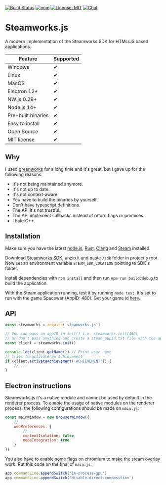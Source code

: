 [![Build Status](https://github.com/ceifa/steamworks.js/actions/workflows/publish.yml/badge.svg)](https://github.com/ceifa/steamworks.js/actions/workflows/publish.yml)
[![npm](https://img.shields.io/npm/v/steamworks.js.svg)](https://npmjs.com/package/steamworks.js)
[![License: MIT](https://img.shields.io/badge/License-MIT-yellow.svg)](https://opensource.org/licenses/MIT)
[![Chat](https://img.shields.io/discord/663831597690257431?label=chat&logo=discord)](https://discord.gg/H6B7UE7fMY)

# Steamworks.js

A modern implementation of the Steamworks SDK for HTML/JS based applications.

| Feature | Supported |
|----------|------------ |
| Windows | ✔ |
| Linux | ✔ |
| MacOS | ✔ |
| Electron 12+ | ✔ |
| NW.js 0.29+ | ✔ |
| Node.js 14+ | ✔ |
| Pre-built binaries | ✔ |
| Easy to install | ✔ |
| Open Source | ✔ |
| MIT license | ✔ |

## Why

I used [greenworks](https://github.com/greenheartgames/greenworks) for a long time and it's great, but I gave up for the following reasons.

* It's not being maintained anymore.
* It's not up to date.
* It's not context-aware
* You have to build the binaries by yourself.
* Don't have typescript definitions.
* The API it's not trustful.
* The API implement callbacks instead of return flags or promises.
* I hate C++.

## Installation

Make sure you have the latest [node.js](https://nodejs.org/en/), [Rust](https://www.rust-lang.org/tools/install), [Clang](https://rust-lang.github.io/rust-bindgen/requirements.html) and [Steam](https://store.steampowered.com/about/) installed.

Download [Steamworks SDK](https://partner.steamgames.com/doc/sdk), unzip it and paste `/sdk` folder in project's root. Now set an environment variable `STEAM_SDK_LOCATION` pointing to SDK's folder.

Install dependencies with `npm install` and then run `npm run build:debug` to build the application.

With the Steam application running, test it by running `node test`. It's set to run with the game Spacewar (AppID: 480). Get your game id [here](https://steamdb.info/apps/).

## API

```js
const steamworks = require('steamworks.js')

// You can pass an appID in init() i.e. steamworks.init(480) 
// or don't pass anything and create a steam_appid.txt file with the appID in it
const client = steamworks.init()

console.log(client.getName()) // Print user name
// Tries to activate an achievement
if (client.activateAchievement('ACHIEVEMENT')) {
    // ...
}
```

## Electron instructions

Steamworks.js it's a native module and cannot be used by default in the renderer process. To enable the usage of native modules on the renderer process, the following configurations should be made on `main.js`:

```js
const mainWindow = new BrowserWindow({
    // ...
    webPreferences: {
        // ...
        contextIsolation: false,
        nodeIntegration: true
    }
})
```

You also have to enable some flags on chromium to make the steam overlay work. Put this code on the final of `main.js`:

```js
app.commandLine.appendSwitch('in-process-gpu')
app.commandLine.appendSwitch('disable-direct-composition')
```